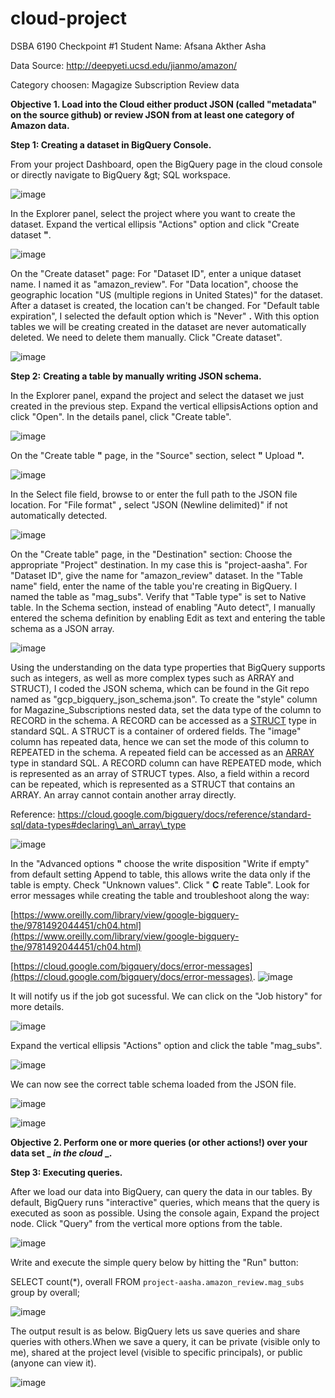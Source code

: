 # cloud-project

DSBA 6190 Checkpoint #1 Student Name: Afsana Akther Asha

Data Source: http://deepyeti.ucsd.edu/jianmo/amazon/

Category choosen: Magagize Subscription Review data

**Objective 1. Load into the Cloud either product JSON (called &quot;metadata&quot; on the source github) or review JSON from at least one category of Amazon data.**

**Step 1: Creating a dataset in BigQuery Console.**

From your project Dashboard, open the BigQuery page in the cloud console or directly navigate to BigQuery \&gt; SQL workspace.

![image](https://user-images.githubusercontent.com/73313035/140254329-29f104a3-79dd-4c67-a681-d06c03d86a13.png)


In the Explorer panel, select the project where you want to create the dataset. Expand the vertical ellipsis &quot;Actions&quot; option and click &quot;Create dataset **&quot;**.

![image](https://user-images.githubusercontent.com/73313035/140254370-ec48d57d-d3f3-4665-ba98-5411e6260838.png)


On the &quot;Create dataset&quot; page: For &quot;Dataset ID&quot;, enter a unique dataset name. I named it as &quot;amazon\_review&quot;. For &quot;Data location&quot;, choose the geographic location &quot;US (multiple regions in United States)&quot; for the dataset. After a dataset is created, the location can&#39;t be changed. For &quot;Default table expiration&quot;, I selected the default option which is &quot;Never&quot; **.** With this option tables we will be creating created in the dataset are never automatically deleted. We need to delete them manually. Click &quot;Create dataset&quot;.

![image](https://user-images.githubusercontent.com/73313035/140254412-80d6390b-4fc3-426c-8f4c-bc383f6a028d.png)


**Step 2:**  **Creating a table by manually writing JSON schema.**

In the Explorer panel, expand the project and select the dataset we just created in the previous step. Expand the vertical ellipsisActions option and click &quot;Open&quot;. In the details panel, click &quot;Create table&quot;.

![image](https://user-images.githubusercontent.com/73313035/140254531-acb9a42e-a8f2-4396-9d63-338dce75f714.png)


On the &quot;Create table **&quot;**  page, in the &quot;Source&quot; section, select  **&quot;** Upload **&quot;.**

![image](https://user-images.githubusercontent.com/73313035/140254612-de4e3c90-d81e-4d79-b116-6ae1d436bd22.png)


In the Select file field, browse to or enter the full path to the JSON file location. For &quot;File format&quot; **,** select &quot;JSON (Newline delimited)&quot; if not automatically detected.

![image](https://user-images.githubusercontent.com/73313035/140254677-372eceed-ddf6-481b-995b-9e90e5a2d2c6.png)


On the &quot;Create table&quot; page, in the &quot;Destination&quot; section: Choose the appropriate &quot;Project&quot; destination. In my case this is &quot;project-aasha&quot;. For &quot;Dataset ID&quot;, give the name for &quot;amazon\_review&quot; dataset. In the &quot;Table name&quot; field, enter the name of the table you&#39;re creating in BigQuery. I named the table as &quot;mag\_subs&quot;. Verify that &quot;Table type&quot; is set to Native table. In the Schema section, instead of enabling &quot;Auto detect&quot;, I manually entered the schema definition by enabling Edit as text and entering the table schema as a JSON array.

![image](https://user-images.githubusercontent.com/73313035/140254744-ad3f01d6-37d4-4200-831b-e03e42814ba1.png)


Using the understanding on the data type properties that BigQuery supports such as integers, as well as more complex types such as ARRAY and STRUCT), I coded the JSON schema, which can be found in the Git repo named as &quot;gcp\_bigquery\_json\_schema.json&quot;. To create the &quot;style&quot; column for Magazine\_Subscriptions nested data, set the data type of the column to RECORD in the schema. A RECORD can be accessed as a [STRUCT](https://cloud.google.com/bigquery/docs/reference/standard-sql/data-types#struct_type) type in standard SQL. A STRUCT is a container of ordered fields. The &quot;image&quot; column has repeated data, hence we can set the mode of this column to REPEATED in the schema. A repeated field can be accessed as an [ARRAY](https://cloud.google.com/bigquery/docs/reference/standard-sql/data-types#array_type) type in standard SQL. A RECORD column can have REPEATED mode, which is represented as an array of STRUCT types. Also, a field within a record can be repeated, which is represented as a STRUCT that contains an ARRAY. An array cannot contain another array directly.

Reference: https://cloud.google.com/bigquery/docs/reference/standard-sql/data-types#declaring\_an\_array\_type

![image](https://user-images.githubusercontent.com/73313035/140254814-10f770c3-7bdc-4a1e-ae04-8b65a3d5fc54.png)


In the &quot;Advanced options **&quot;**  choose the write disposition &quot;Write if empty&quot; from default setting Append to table, this allows write the data only if the table is empty. Check &quot;Unknown values&quot;. Click &quot; **C** reate Table&quot;. Look for error messages while creating the table and troubleshoot along the way:

[https://www.oreilly.com/library/view/google-bigquery-the/9781492044451/ch04.html](https://www.oreilly.com/library/view/google-bigquery-the/9781492044451/ch04.html)

[https://cloud.google.com/bigquery/docs/error-messages](https://cloud.google.com/bigquery/docs/error-messages).
![image](https://user-images.githubusercontent.com/73313035/140254883-8fec8939-fd9d-4243-8f85-188a4d209a9f.png)


It will notify us if the job got sucessful. We can click on the &quot;Job history&quot; for more details.

![image](https://user-images.githubusercontent.com/73313035/140254911-52125247-5089-4ba0-ac9c-425882d6f176.png)


Expand the vertical ellipsis &quot;Actions&quot; option and click the table &quot;mag\_subs&quot;.

![image](https://user-images.githubusercontent.com/73313035/140254962-d0374d00-ec21-4c83-9ae5-0521b3b0f7c5.png)


We can now see the correct table schema loaded from the JSON file.

![image](https://user-images.githubusercontent.com/73313035/140255013-56cfc8ff-a6de-4792-b5c5-2603d2d85088.png)

![image](https://user-images.githubusercontent.com/73313035/140255048-5fd637b2-c0fa-4ba2-9be8-e58f187ea831.png)


**Objective 2. Perform one or more queries (or other actions!) over your data set _ *in the cloud* _.**

**Step 3: Executing queries.**

After we load our data into BigQuery, can query the data in our tables. By default, BigQuery runs &quot;interactive&quot; queries, which means that the query is executed as soon as possible. Using the console again, Expand the project node. Click &quot;Query&quot; from the vertical more options from the table.

![image](https://user-images.githubusercontent.com/73313035/140255100-e5ee6952-2064-4ee4-996d-b47bf62f5aea.png)


Write and execute the simple query below by hitting the &quot;Run&quot; button:

SELECT count(\*), overall FROM `project-aasha.amazon_review.mag_subs` group by overall;

![image](https://user-images.githubusercontent.com/73313035/140255190-dd6468a6-ff1a-41c1-b665-641c67dd4627.png)


The output result is as below. BigQuery lets us save queries and share queries with others.When we save a query, it can be private (visible only to me), shared at the project level (visible to specific principals), or public (anyone can view it).

![image](https://user-images.githubusercontent.com/73313035/140255227-11ad1b33-412f-4e5b-8395-1901e7abad2a.png)
